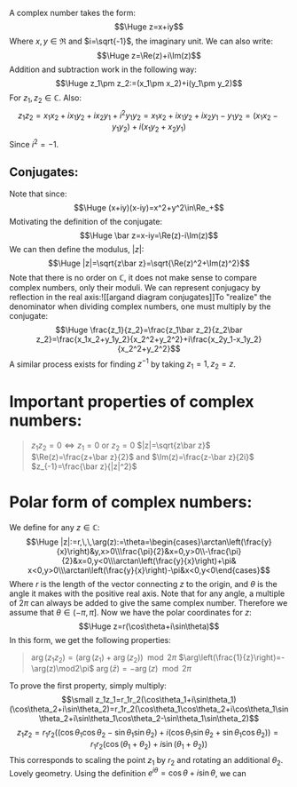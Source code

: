 A complex number takes the form:$$\Huge z=x+iy$$Where $x,y\in\Re$ and $i=\sqrt{-1}$, the imaginary unit. We can also write:$$\Huge z=\Re(z)+i\Im(z)$$Addition and subtraction work in the following way:$$\Huge z_1\pm z_2:=(x_1\pm x_2)+i(y_1\pm y_2)$$For $z_1,z_2\in \mathbb{C}$. Also:$$z_1z_2=x_1x_2+ix_1y_2+ix_2y_1+i^2y_1y_2=x_1x_2+ix_1y_2+ix_2y_1-y_1y_2=(x_1x_2-y_1y_2)+i(x_1y_2+x_2y_1)$$Since $i^2=-1$.

## Conjugates:

Note that since:$$\Huge (x+iy)(x-iy)=x^2+y^2\in\Re_+$$Motivating the definition of the conjugate:$$\Huge \bar z=x-iy=\Re(z)-i\Im(z)$$We can then define the modulus, $|z|$:$$\Huge |z|=\sqrt{z\bar z}=\sqrt{\Re(z)^2+\Im(z)^2}$$Note that there is no order on $\mathbb{C}$, it does not make sense to compare complex numbers, only their moduli. We can represent conjugacy by reflection in the real axis:![[argand diagram conjugates]]To "realize" the denominator when dividing complex numbers, one must multiply by the conjugate:$$\Huge \frac{z_1}{z_2}=\frac{z_1\bar z_2}{z_2\bar z_2}=\frac{x_1x_2+y_1y_2}{x_2^2+y_2^2}+i\frac{x_2y_1-x_1y_2}{x_2^2+y_2^2}$$A similar process exists for finding $z^{-1}$ by taking $z_1=1,z_2=z$.

# Important properties of complex numbers:

> $z_1z_2=0\iff z_1=0$ or $z_2=0$
> $|z|=\sqrt{z\bar z}$
> $\Re(z)=\frac{z+\bar z}{2}$ and $\Im(z)=\frac{z-\bar z}{2i}$
> $z_{-1}=\frac{\bar z}{|z|^2}$

# Polar form of complex numbers:

We define for any $z\in \mathbb{C}$:$$\Huge |z|:=r,\,\,\arg(z):=\theta=\begin{cases}\arctan\left(\frac{y}{x}\right)&y,x>0\\\frac{\pi}{2}&x=0,y>0\\-\frac{\pi}{2}&x=0,y<0\\\arctan\left(\frac{y}{x}\right)+\pi& x<0,y>0\\\arctan\left(\frac{y}{x}\right)-\pi&x<0,y<0\end{cases}$$Where $r$ is the length of the vector connecting $z$ to the origin, and $\theta$ is the angle it makes with the positive real axis. Note that for any angle, a multiple of $2\pi$ can always be added to give the same complex number. Therefore we assume that $\theta\in(-\pi,\pi]$. Now we have the polar coordinates for $z$:$$\Huge z=r(\cos\theta+i\sin\theta)$$In this form, we get the following properties:
> $\arg(z_1z_2)=(\arg(z_1)+\arg(z_2))\mod 2\pi$
> $\arg\left(\frac{1}{z}\right)=-\arg(z)\mod2\pi$
> $\arg(\bar z)=-\arg(z)\mod2\pi$

To prove the first property, simply multiply:$$\small z_1z_1=r_1r_2(\cos\theta_1+i\sin\theta_1)(\cos\theta_2+i\sin\theta_2)=r_1r_2(\cos\theta_1\cos\theta_2+i\cos\theta_1\sin\theta_2+i\sin\theta_1\cos\theta_2-\sin\theta_1\sin\theta_2)$$$$ z_1z_2=r_1r_2((\cos\theta_1\cos\theta_2-\sin\theta_1\sin\theta_2)+i(\cos\theta_1\sin\theta_2+\sin\theta_1\cos\theta_2))=r_1r_2(\cos(\theta_1+\theta_2)+i\sin(\theta_1+\theta_2))$$This corresponds to scaling the point $z_1$ by $r_2$ and rotating an additional $\theta_2$. Lovely geometry. Using the definition $e^{i\theta}=\cos\theta+i\sin\theta$, we can 
